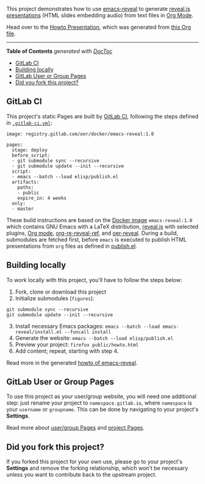 <!--- Local IspellDict: en -->

This project demonstrates how to use
[emacs-reveal](https://gitlab.com/oer/emacs-reveal) to generate
[reveal.js presentations](https://revealjs.com/)
(HTML slides embedding audio)
from text files in [Org Mode](https://orgmode.org/).

Head over to the
[Howto Presentation](https://oer.gitlab.io/emacs-reveal-howto/howto.html),
which was generated from [this Org file](howto.org).

---

<!-- START doctoc generated TOC please keep comment here to allow auto update -->
<!-- DON'T EDIT THIS SECTION, INSTEAD RE-RUN doctoc TO UPDATE -->
**Table of Contents**  *generated with [DocToc](https://github.com/thlorenz/doctoc)*

- [GitLab CI](#gitlab-ci)
- [Building locally](#building-locally)
- [GitLab User or Group Pages](#gitlab-user-or-group-pages)
- [Did you fork this project?](#did-you-fork-this-project)

<!-- END doctoc generated TOC please keep comment here to allow auto update -->

## GitLab CI

This project's static Pages are built by [GitLab CI][ci], following the steps
defined in [`.gitlab-ci.yml`](.gitlab-ci.yml):

```
image: registry.gitlab.com/oer/docker/emacs-reveal:1.0

pages:
  stage: deploy
  before_script:
  - git submodule sync --recursive
  - git submodule update --init --recursive
  script:
  - emacs --batch --load elisp/publish.el
  artifacts:
    paths:
    - public
    expire_in: 4 weeks
  only:
  - master
```

These build instructions are based on the [Docker image](https://gitlab.com/oer/docker)
`emacs-reveal:1.0` which contains GNU Emacs with a LaTeX
distribution, [reveal.js](https://revealjs.com/) with selected plugins,
[Org mode](https://orgmode.org/),
[org-re-reveal-ref](https://gitlab.com/oer/org-re-reveal-ref), and
[oer-reveal](https://gitlab.com/oer/oer-reveal).
During a build, submodules are fetched first, before `emacs` is
executed to publish HTML presentations from `org` files as defined in
[publish.el](elisp/publish.el).

## Building locally

To work locally with this project, you'll have to follow the steps below:

1. Fork, clone or download this project
2. Initialize submodules (`figures`):
```
git submodule sync --recursive
git submodule update --init --recursive
```
3. Install necessary Emacs packages: `emacs --batch --load emacs-reveal/install.el --funcall install`
4. Generate the website: `emacs --batch --load elisp/publish.el`
5. Preview your project: `firefox public/howto.html`
6. Add content; repeat, starting with step 4.

Read more in the generated [howto of emacs-reveal](https://oer.gitlab.io/emacs-reveal-howto/howto.html).

## GitLab User or Group Pages

To use this project as your user/group website, you will need one additional
step: just rename your project to `namespace.gitlab.io`, where `namespace` is
your `username` or `groupname`. This can be done by navigating to your
project's **Settings**.

Read more about [user/group Pages][userpages] and [project Pages][projpages].

## Did you fork this project?

If you forked this project for your own use, please go to your project's
**Settings** and remove the forking relationship, which won't be necessary
unless you want to contribute back to the upstream project.

[ci]: https://about.gitlab.com/gitlab-ci/
[userpages]: https://docs.gitlab.com/ce/user/project/pages/introduction.html#user-or-group-pages
[projpages]: https://docs.gitlab.com/ce/user/project/pages/introduction.html#project-pages
